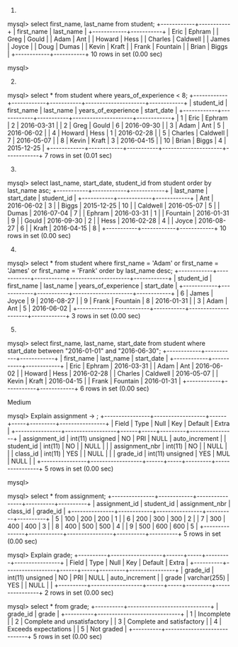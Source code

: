 1.
mysql> select first_name, last_name from student;
+------------+-----------+
| first_name | last_name |
+------------+-----------+
| Eric       | Ephram    |
| Greg       | Gould     |
| Adam       | Ant       |
| Howard     | Hess      |
| Charles    | Caldwell  |
| James      | Joyce     |
| Doug       | Dumas     |
| Kevin      | Kraft     |
| Frank      | Fountain  |
| Brian      | Biggs     |
+------------+-----------+
10 rows in set (0.00 sec)

mysql>

2.
mysql> select * from student where years_of_experience < 8;
+------------+------------+-----------+---------------------+------------+
| student_id | first_name | last_name | years_of_experience | start_date |
+------------+------------+-----------+---------------------+------------+
|          1 | Eric       | Ephram    |                   2 | 2016-03-31 |
|          2 | Greg       | Gould     |                   6 | 2016-09-30 |
|          3 | Adam       | Ant       |                   5 | 2016-06-02 |
|          4 | Howard     | Hess      |                   1 | 2016-02-28 |
|          5 | Charles    | Caldwell  |                   7 | 2016-05-07 |
|          8 | Kevin      | Kraft     |                   3 | 2016-04-15 |
|         10 | Brian      | Biggs     |                   4 | 2015-12-25 |
+------------+------------+-----------+---------------------+------------+
7 rows in set (0.01 sec)

3.
mysql> select last_name, start_date, student_id from student order by last_name asc;
+-----------+------------+------------+
| last_name | start_date | student_id |
+-----------+------------+------------+
| Ant       | 2016-06-02 |          3 |
| Biggs     | 2015-12-25 |         10 |
| Caldwell  | 2016-05-07 |          5 |
| Dumas     | 2016-07-04 |          7 |
| Ephram    | 2016-03-31 |          1 |
| Fountain  | 2016-01-31 |          9 |
| Gould     | 2016-09-30 |          2 |
| Hess      | 2016-02-28 |          4 |
| Joyce     | 2016-08-27 |          6 |
| Kraft     | 2016-04-15 |          8 |
+-----------+------------+------------+
10 rows in set (0.00 sec)

4.
mysql> select * from student where first_name = 'Adam' or first_name = 'James' or first_name = 'Frank' order by last_name desc;
+------------+------------+-----------+---------------------+------------+
| student_id | first_name | last_name | years_of_experience | start_date |
+------------+------------+-----------+---------------------+------------+
|          6 | James      | Joyce     |                   9 | 2016-08-27 |
|          9 | Frank      | Fountain  |                   8 | 2016-01-31 |
|          3 | Adam       | Ant       |                   5 | 2016-06-02 |
+------------+------------+-----------+---------------------+------------+
3 rows in set (0.00 sec)

5.
mysql> select first_name, last_name, start_date from student where start_date between "2016-01-01" and "2016-06-30";
+------------+-----------+------------+
| first_name | last_name | start_date |
+------------+-----------+------------+
| Eric       | Ephram    | 2016-03-31 |
| Adam       | Ant       | 2016-06-02 |
| Howard     | Hess      | 2016-02-28 |
| Charles    | Caldwell  | 2016-05-07 |
| Kevin      | Kraft     | 2016-04-15 |
| Frank      | Fountain  | 2016-01-31 |
+------------+-----------+------------+
6 rows in set (0.00 sec)

Medium


mysql> Explain assignment
    -> ;
+----------------+------------------+------+-----+---------+----------------+
| Field          | Type             | Null | Key | Default | Extra          |
+----------------+------------------+------+-----+---------+----------------+
| assignment_id  | int(11) unsigned | NO   | PRI | NULL    | auto_increment |
| student_id     | int(11)          | NO   |     | NULL    |                |
| assignment_nbr | int(11)          | NO   |     | NULL    |                |
| class_id       | int(11)          | YES  |     | NULL    |                |
| grade_id       | int(11) unsigned | YES  | MUL | NULL    |                |
+----------------+------------------+------+-----+---------+----------------+
5 rows in set (0.00 sec)

mysql>



mysql> select * from assignment;
+---------------+------------+----------------+----------+----------+
| assignment_id | student_id | assignment_nbr | class_id | grade_id |
+---------------+------------+----------------+----------+----------+
|             5 |        100 |            200 |      200 |        1 |
|             6 |        200 |            300 |      300 |        2 |
|             7 |        300 |            400 |      400 |        3 |
|             8 |        400 |            500 |      500 |        4 |
|             9 |        500 |            600 |      600 |        5 |
+---------------+------------+----------------+----------+----------+
5 rows in set (0.00 sec)


mysql> Explain grade;
+----------+------------------+------+-----+---------+----------------+
| Field    | Type             | Null | Key | Default | Extra          |
+----------+------------------+------+-----+---------+----------------+
| grade_id | int(11) unsigned | NO   | PRI | NULL    | auto_increment |
| grade    | varchar(255)     | YES  |     | NULL    |                |
+----------+------------------+------+-----+---------+----------------+
2 rows in set (0.00 sec)


mysql> select * from grade;
+----------+-----------------------------+
| grade_id | grade                       |
+----------+-----------------------------+
|        1 | Incomplete                  |
|        2 | Complete and unsatisfactory |
|        3 | Complete and satisfactory   |
|        4 | Exceeds expectations        |
|        5 | Not graded                  |
+----------+-----------------------------+
5 rows in set (0.00 sec)
